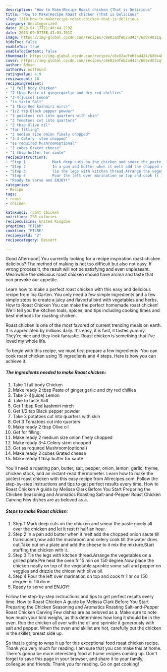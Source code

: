 ```yaml
---
description: "How to Make|Recipe Roast chicken {That is Delicious"
title: "How to Make|Recipe Roast chicken {That is Delicious"
slug: 1310-how-to-makerecipe-roast-chicken-that-is-delicious
category: Uncategorized
date: 2023-04-17T21:48:44.229Z
date: 2023-09-07T08:43:03.761Z
image: https://img-global.cpcdn.com/recipes/c8e02adfeb2ad424/680x482cq70/roast-chicken-recipe-main-photo.jpg
hideToc: false
enableToc: true
enableTocContent: false
thumbnail: https://img-global.cpcdn.com/recipes/c8e02adfeb2ad424/680x482cq70/roast-chicken-recipe-main-photo.jpg
cover: https://img-global.cpcdn.com/recipes/c8e02adfeb2ad424/680x482cq70/roast-chicken-recipe-main-photo.jpg
author: Admin
authorAv: notfound
ratingvalue: 4.9
reviewcount: 16
recipeingredient:
- "1 full body Chicken"
- "2 tbsp Paste of gingergarlic and dry red chillies"
- "3-4(juice) Lemon"
- "to taste Salt"
- "1 tbsp Red kashmiri mirch"
- "1/2 tsp Black pepper powder"
- "3 potatoes cut into quarters with skin"
- "3 Tomatoes cut into quarters"
- "2 tbsp Olive oil"
- "for filling"
- "2 medium size onion finely chopped"
- "3-4 Celery  stem chopped"
- "as required Mushroomoptional"
- "2 cubes Grated cheese"
- "1 tbsp butter for saute"
recipeinstructions:
- "Step 1            Mark deep cuts on the chicken and smear the paste nicely all over the chicken and let it rest fr half an hour."
- "Step 2            In a pan add butter when it melt add the chopped onion saute till translucent,now add the mushroom and celery cook till the water dries out.Take out on a plate and add the cheese to it mix the mixture.Start stuffing the chicken with it."
- "Step 3            Tie the legs with kitchen thread.Arrange the vegetables on a grilled plate.Pre heat the oven fr 15 min on 150 degree.Now place the chicken neatly on top of the vegetable.sprinkle some salt and pepper on veggies and drizzle the chicen with olive oil."
- "Step 4            Pour the left over marination on top and cook fr 1 hr on 150 degree or till done."
- "Ready to serve and ENJOY!"
categories:
- Recipe
tags:
- roast
- chicken

katakunci: roast chicken 
nutrition: 298 calories
recipecuisine: United Kingdom
preptime: "PT16M"
cooktime: "PT45M"
recipeyield: "2"
recipecategory: Dessert

---
```



Good Afternoon| You currently looking for a recipe inspiration roast chicken delicious? The method of making is not too difficult but also not easy. If wrong process it, the result will not be satisfying and even unpleasant. Meanwhile the delicious roast chicken should have aroma and taste that can provoke our appetite.





Learn how to make a perfect roast chicken with this easy and delicious recipe from Ina Garten. You only need a few simple ingredients and a few simple steps to create a juicy and flavorful bird with vegetables and herbs. How to Roast Chicken You can make the perfect homemade roast chicken! We&#39;ll tell you the kitchen tools, spices, and tips including cooking times and best methods for roasting chicken.

Roast chicken is one of the most favored of current trending meals on earth. It is appreciated by millions daily. It's easy, it is fast, it tastes yummy. They're nice and they look fantastic. Roast chicken is something that I've loved my whole life.


To begin with this recipe, we must first prepare a few ingredients. You can cook roast chicken using 15 ingredients and 4 steps. Here is how you can achieve it.

<!--inarticleads1-->

##### The ingredients needed to make Roast chicken:

1. Take 1 full body Chicken
1. Make ready 2 tbsp Paste of ginger,garlic and dry red chillies
1. Take 3-4(juice) Lemon
1. Take to taste Salt
1. Get 1 tbsp Red kashmiri mirch
1. Get 1/2 tsp Black pepper powder
1. Take 3 potatoes cut into quarters with skin
1. Get 3 Tomatoes cut into quarters
1. Make ready 2 tbsp Olive oil
1. Get for filling:
1. Make ready 2 medium size onion finely chopped
1. Make ready 3-4 Celery  stem chopped
1. Get as required Mushroom(optional)
1. Make ready 2 cubes Grated cheese
1. Make ready 1 tbsp butter for saute


You&#39;ll need a roasting pan, butter, salt, pepper, onion, lemon, garlic, thyme, chicken stock, and an instant-read thermometer. Learn how to make the juiciest roast chicken with this easy recipe from Allrecipes.com. Follow the step-by-step instructions and tips to get perfect results every time. How to Roast Chicken A guide by Melissa Clark Before You Start Preparing the Chicken Seasoning and Aromatics Roasting Salt-and-Pepper Roast Chicken Carving Few dishes are as beloved as a. 

<!--inarticleads2-->

##### Steps to make Roast chicken:

1. Step 1            Mark deep cuts on the chicken and smear the paste nicely all over the chicken and let it rest fr half an hour.
1. Step 2            In a pan add butter when it melt add the chopped onion saute till translucent,now add the mushroom and celery cook till the water dries out.Take out on a plate and add the cheese to it mix the mixture.Start stuffing the chicken with it.
1. Step 3            Tie the legs with kitchen thread.Arrange the vegetables on a grilled plate.Pre heat the oven fr 15 min on 150 degree.Now place the chicken neatly on top of the vegetable.sprinkle some salt and pepper on veggies and drizzle the chicen with olive oil.
1. Step 4            Pour the left over marination on top and cook fr 1 hr on 150 degree or till done.
1. Ready to serve and ENJOY!

Follow the step-by-step instructions and tips to get perfect results every time. How to Roast Chicken A guide by Melissa Clark Before You Start Preparing the Chicken Seasoning and Aromatics Roasting Salt-and-Pepper Roast Chicken Carving Few dishes are as beloved as a. Make sure to note how much your bird weighs, as this determines how long it should be in the oven. Rub the chicken all over with the oil and sprinkle it generously with salt and pepper. When the oven and skillet are hot, carefully put the chicken in the skillet, breast side up. 

So that is going to wrap it up for this exceptional food roast chicken recipe. Thank you very much for reading. I am sure that you can make this at home. There's gonna be more interesting food at home recipes coming up. Don't forget to save this page in your browser, and share it to your family, colleague and friends. Thank you for reading. Go on get cooking!
